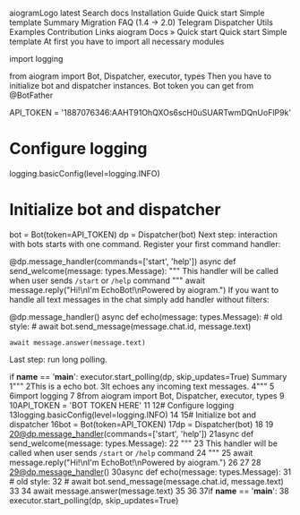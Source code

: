  aiogramLogo
latest
Search docs
Installation Guide
Quick start
Simple template
Summary
Migration FAQ (1.4 -> 2.0)
Telegram
Dispatcher
Utils
Examples
Contribution
Links
aiogram
Docs » Quick start
Quick start
Simple template
At first you have to import all necessary modules

import logging

from aiogram import Bot, Dispatcher, executor, types
Then you have to initialize bot and dispatcher instances. Bot token you can get from @BotFather

API_TOKEN = '1887076346:AAHT91OhQXOs6scH0uSUARTwmDQnUoFlP9k'

# Configure logging
logging.basicConfig(level=logging.INFO)

# Initialize bot and dispatcher
bot = Bot(token=API_TOKEN)
dp = Dispatcher(bot)
Next step: interaction with bots starts with one command. Register your first command handler:

@dp.message_handler(commands=['start', 'help'])
async def send_welcome(message: types.Message):
    """
    This handler will be called when user sends `/start` or `/help` command
    """
    await message.reply("Hi!\nI'm EchoBot!\nPowered by aiogram.")
If you want to handle all text messages in the chat simply add handler without filters:

@dp.message_handler()
async def echo(message: types.Message):
    # old style:
    # await bot.send_message(message.chat.id, message.text)

    await message.answer(message.text)
Last step: run long polling.

if __name__ == '__main__':
    executor.start_polling(dp, skip_updates=True)
Summary
 1"""
 2This is a echo bot.
 3It echoes any incoming text messages.
 4"""
 5
 6import logging
 7
 8from aiogram import Bot, Dispatcher, executor, types
 9
10API_TOKEN = 'BOT TOKEN HERE'
11
12# Configure logging
13logging.basicConfig(level=logging.INFO)
14
15# Initialize bot and dispatcher
16bot = Bot(token=API_TOKEN)
17dp = Dispatcher(bot)
18
19
20@dp.message_handler(commands=['start', 'help'])
21async def send_welcome(message: types.Message):
22    """
23    This handler will be called when user sends `/start` or `/help` command
24    """
25    await message.reply("Hi!\nI'm EchoBot!\nPowered by aiogram.")
26
27
28
29@dp.message_handler()
30async def echo(message: types.Message):
31    # old style:
32    # await bot.send_message(message.chat.id, message.text)
33
34    await message.answer(message.text)
35
36
37if __name__ == '__main__':
38    executor.start_polling(dp, skip_updates=True)

